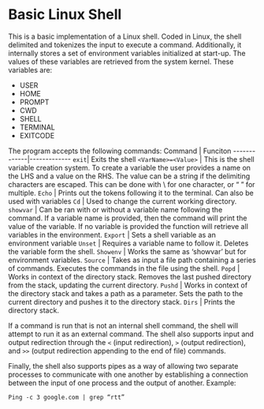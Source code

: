 # Basic Linux Shell
This is a basic implementation of a Linux shell. Coded in Linux, 
the shell delimited and tokenizes the input to execute a command. Additionally, 
it internally stores a set of environment variables initialized at start-up. 
The values of these variables are retrieved from the system kernel. These variables are:

* USER
* HOME
* PROMPT
* CWD
* SHELL
* TERMINAL
* EXITCODE


The program accepts the following commands:
Command      | Funciton
-------------|-------------
`exit`| Exits the shell
`<VarName>=<Value>` | This is the shell variable creation system. To create a variable the user provides a name on the LHS and a value on the RHS. The value can be a string if the delimiting characters are escaped. This can be done with \ for one character, or “ ” for multiple.
`Echo` | Prints out the tokens following it to the terminal. Can also be used with variables
`Cd` | Used to change the current working directory.
`showvar` | Can be ran with or without a variable name following the command. If a variable name is provided, then the command will print the value of the variable. If no variable is provided the function will retrieve all variables in the environment. 
`Export` | Sets a shell variable as an environment variable
`Unset` | Requires a variable name to follow it. Deletes the variable form the shell.
`Showenv` | Works the same as ‘showvar’ but for environment variables.
`Source` | Takes as input a file path containing a series of commands. Executes the commands in the file using the shell.
`Popd` | Works in context of the directory stack. Removes the last pushed directory from the stack, updating the current directory.
`Pushd` | Works in context of the directory stack and takes a path as a parameter. Sets the path to the current directory and pushes it to the directory stack.
`Dirs` | Prints the directory stack.


If a command is run that is not an internal shell command, the shell will attempt to run it as an external command.
The shell also supports input and output redirection through the `<` (input redirection), `>` (output redirection), and `>>` (output redirection appending to the end of file) commands. 

Finally, the shell also supports pipes as a way of allowing two separate processes to communicate with one another by establishing a connection between the input of one process and the output of another. 
Example:
```
Ping -c 3 google.com | grep “rtt”
```
